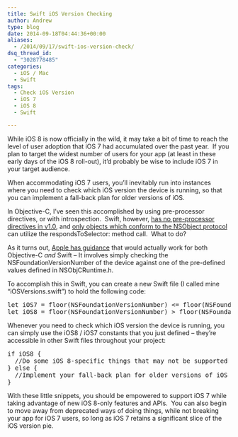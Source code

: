```yaml
---
title: Swift iOS Version Checking
author: Andrew
type: blog
date: 2014-09-18T04:44:36+00:00
aliases:
  - /2014/09/17/swift-ios-version-check/
dsq_thread_id:
  - "3028778485"
categories:
  - iOS / Mac
  - Swift
tags:
  - Check iOS Version
  - iOS 7
  - iOS 8
  - Swift

---
```

While iOS 8 is now officially in the wild, it may take a bit of time to reach the level of user adoption that iOS 7 had accumulated over the past year.  If you plan to target the widest number of users for your app (at least in these early days of the iOS 8 roll-out), it&#8217;d probably be wise to include iOS 7 in your target audience.

When accommodating iOS 7 users, you&#8217;ll inevitably run into instances where you need to check which iOS version the device is running, so that you can implement a fall-back plan for older versions of iOS.

In Objective-C, I&#8217;ve seen this accomplished by using pre-processor directives, or with introspection.  Swift, however, <a title="Apple Developer Documentation - No Swift Preprocessor Directives" href="https://developer.apple.com/library/ios/documentation/Swift/Conceptual/BuildingCocoaApps/InteractingWithCAPIs.html#//apple_ref/doc/uid/TP40014216-CH8-XID_20" target="_blank">has no pre-processor directives in v1.0</a>, and <a title="Apple Developer Documentation - NSObject Protocol" href="https://developer.apple.com/library/ios/documentation/Cocoa/Reference/Foundation/Protocols/NSObject_Protocol/index.html" target="_blank">only objects which conform to the NSObject protocol</a> can utilize the <span class="lang:swift decode:true  crayon-inline ">respondsToSelector:</span> method call.  What to do?

As it turns out, <a title="Apple Developer Documentation - Conditionally Load Resources" href="https://developer.apple.com/library/ios/documentation/UserExperience/Conceptual/TransitionGuide/SupportingEarlieriOS.html#//apple_ref/doc/uid/TP40013174-CH14-SW1" target="_blank">Apple has guidance</a> that would actually work for both Objective-C _and_ Swift &#8211; It involves simply checking the <span class="lang:swift decode:true  crayon-inline ">NSFoundationVersionNumber</span> of the device against one of the pre-defined values defined in NSObjCRuntime.h.

To accomplish this in Swift, you can create a new Swift file (I called mine &#8220;iOSVersions.swift&#8221;) to hold the following code:

<pre class="lang:swift decode:true " title="iOSVersions.swift">let iOS7 = floor(NSFoundationVersionNumber) &lt;= floor(NSFoundationVersionNumber_iOS_7_1)
let iOS8 = floor(NSFoundationVersionNumber) &gt; floor(NSFoundationVersionNumber_iOS_7_1)</pre>

Whenever you need to check which iOS version the device is running, you can simply use the iOS8 / iOS7 constants that you just defined &#8211; they&#8217;re accessible in other Swift files throughout your project:

<pre class="lang:swift decode:true" title="Elsewhere in your code">if iOS8 {
  //Do some iOS 8-specific things that may not be supported in older versions
} else {
  //Implement your fall-back plan for older versions of iOS
}</pre>

With these little snippets, you should be empowered to support iOS 7 while taking advantage of new iOS 8-only features and APIs.  You can also begin to move away from deprecated ways of doing things, while not breaking your app for iOS 7 users, so long as iOS 7 retains a significant slice of the iOS version pie.